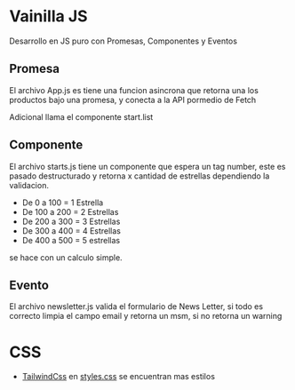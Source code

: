# Vainilla JS

Desarrollo en JS puro con Promesas, Componentes y Eventos

## Promesa
El archivo App.js es tiene una funcion asincrona que retorna una los productos bajo una promesa, y conecta a la API pormedio de Fetch

Adicional llama el componente start.list

## Componente
El archivo starts.js tiene un componente que espera un tag number, este es pasado destructurado y retorna x cantidad de estrellas dependiendo la validacion.

- De 0 a 100 = 1 Estrella
- De 100 a 200 = 2 Estrellas
- De 200 a 300 = 3 Estrellas
- De 300 a 400 = 4 Estrellas
- De 400 a 500 = 5 estrellas

se hace con un calculo simple.

## Evento
El archivo newsletter.js valida el formulario de News Letter, si todo es correcto limpia el campo email y retorna un msm, si no retorna un warning

# CSS

- [TailwindCss](https://tailwindui.com/) en [styles.css](https://babeljs.io/) se encuentran mas estilos

